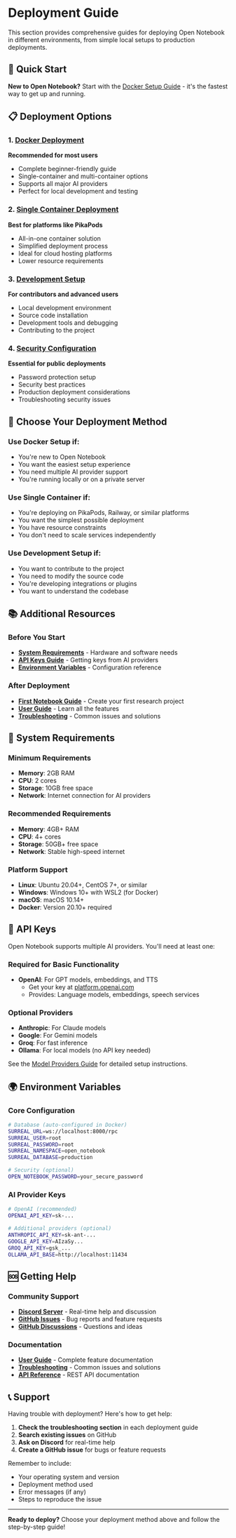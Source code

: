 # Deployment Guide

This section provides comprehensive guides for deploying Open Notebook in different environments, from simple local setups to production deployments.

## 🚀 Quick Start

**New to Open Notebook?** Start with the [Docker Setup Guide](docker.md) - it's the fastest way to get up and running.

## 📋 Deployment Options

### 1. [Docker Deployment](docker.md)
**Recommended for most users**
- Complete beginner-friendly guide
- Single-container and multi-container options
- Supports all major AI providers
- Perfect for local development and testing

### 2. [Single Container Deployment](single-container.md)
**Best for platforms like PikaPods**
- All-in-one container solution
- Simplified deployment process
- Ideal for cloud hosting platforms
- Lower resource requirements

### 3. [Development Setup](development.md)
**For contributors and advanced users**
- Local development environment
- Source code installation
- Development tools and debugging
- Contributing to the project

### 4. [Security Configuration](security.md)
**Essential for public deployments**
- Password protection setup
- Security best practices
- Production deployment considerations
- Troubleshooting security issues

## 🎯 Choose Your Deployment Method

### Use Docker Setup if:
- You're new to Open Notebook
- You want the easiest setup experience
- You need multiple AI provider support
- You're running locally or on a private server

### Use Single Container if:
- You're deploying on PikaPods, Railway, or similar platforms
- You want the simplest possible deployment
- You have resource constraints
- You don't need to scale services independently

### Use Development Setup if:
- You want to contribute to the project
- You need to modify the source code
- You're developing integrations or plugins
- You want to understand the codebase

## 📚 Additional Resources

### Before You Start
- **[System Requirements](#system-requirements)** - Hardware and software needs
- **[API Keys Guide](#api-keys)** - Getting keys from AI providers
- **[Environment Variables](#environment-variables)** - Configuration reference

### After Deployment
- **[First Notebook Guide](../getting-started/first-notebook.md)** - Create your first research project
- **[User Guide](../user-guide/index.md)** - Learn all the features
- **[Troubleshooting](../troubleshooting/index.md)** - Common issues and solutions

## 🔧 System Requirements

### Minimum Requirements
- **Memory**: 2GB RAM
- **CPU**: 2 cores
- **Storage**: 10GB free space
- **Network**: Internet connection for AI providers

### Recommended Requirements
- **Memory**: 4GB+ RAM
- **CPU**: 4+ cores
- **Storage**: 50GB+ free space
- **Network**: Stable high-speed internet

### Platform Support
- **Linux**: Ubuntu 20.04+, CentOS 7+, or similar
- **Windows**: Windows 10+ with WSL2 (for Docker)
- **macOS**: macOS 10.14+
- **Docker**: Version 20.10+ required

## 🔑 API Keys

Open Notebook supports multiple AI providers. You'll need at least one:

### Required for Basic Functionality
- **OpenAI**: For GPT models, embeddings, and TTS
  - Get your key at [platform.openai.com](https://platform.openai.com)
  - Provides: Language models, embeddings, speech services

### Optional Providers
- **Anthropic**: For Claude models
- **Google**: For Gemini models
- **Groq**: For fast inference
- **Ollama**: For local models (no API key needed)

See the [Model Providers Guide](../model-providers.md) for detailed setup instructions.

## 🌍 Environment Variables

### Core Configuration
```bash
# Database (auto-configured in Docker)
SURREAL_URL=ws://localhost:8000/rpc
SURREAL_USER=root
SURREAL_PASSWORD=root
SURREAL_NAMESPACE=open_notebook
SURREAL_DATABASE=production

# Security (optional)
OPEN_NOTEBOOK_PASSWORD=your_secure_password
```

### AI Provider Keys
```bash
# OpenAI (recommended)
OPENAI_API_KEY=sk-...

# Additional providers (optional)
ANTHROPIC_API_KEY=sk-ant-...
GOOGLE_API_KEY=AIzaSy...
GROQ_API_KEY=gsk_...
OLLAMA_API_BASE=http://localhost:11434
```

## 🆘 Getting Help

### Community Support
- **[Discord Server](https://discord.gg/37XJPXfz2w)** - Real-time help and discussion
- **[GitHub Issues](https://github.com/lfnovo/open-notebook/issues)** - Bug reports and feature requests
- **[GitHub Discussions](https://github.com/lfnovo/open-notebook/discussions)** - Questions and ideas

### Documentation
- **[User Guide](../user-guide/index.md)** - Complete feature documentation
- **[Troubleshooting](../troubleshooting/index.md)** - Common issues and solutions
- **[API Reference](../api-reference.md)** - REST API documentation

## 📞 Support

Having trouble with deployment? Here's how to get help:

1. **Check the troubleshooting section** in each deployment guide
2. **Search existing issues** on GitHub
3. **Ask on Discord** for real-time help
4. **Create a GitHub issue** for bugs or feature requests

Remember to include:
- Your operating system and version
- Deployment method used
- Error messages (if any)
- Steps to reproduce the issue

---

**Ready to deploy?** Choose your deployment method above and follow the step-by-step guide!